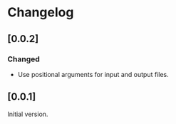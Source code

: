 # Changelog

## [0.0.2]

### Changed

* Use positional arguments for input and output files.

## [0.0.1]

Initial version.
